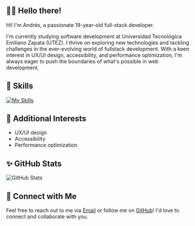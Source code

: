## 👋🏻 Hello there! 

Hi! I'm Andrés, a passionate 19-year-old full-stack developer.

I'm currently studying software development at Universidad Tecnológica Emiliano Zapata (UTEZ). I thrive on exploring new technologies and tackling challenges in the ever-evolving world of fullstack development. With a keen interest in UX/UI design, accessibility, and performance optimization, I'm always eager to push the boundaries of what's possible in web development.

## 🎯 Skills

[![My Skills](https://skillicons.dev/icons?i=java,javascript,python,react,tailwind,bootstrap,spring,express,nodejs&perline=3)](https://skillicons.dev)


## 🚀 Additional Interests

- UX/UI design
- Accessibility
- Performance optimization

## ✨ GitHub Stats

![GitHub Stats](https://github-readme-stats.vercel.app/api?username=AndresilloDev&show_icons=true&theme=radical)

## 📩 Connect with Me

Feel free to reach out to me via [Email](andres.one.dev@gmail.com) or follow me on [GitHub](https://github.com/AndresilloDev)! I'd love to connect and collaborate with you.
